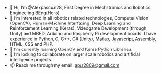 - 👋 Hi, I’m @Alexpascual28, First Degree in Mechatronics and Robotics Engineering BEng(Hons)
- 👀 I’m interested in all robotics related technologies, Computer Vision (OpenCV), Human-Machine Interfacing, Deep Learning and Reinforcement Learning (Keras), Videogame Development (through Unity) and MBED, Arduino and Raspberry Pi development boards.
  I have experience in Python, C, C++, C# (Unity), Matlab, Javascript, Assembly, HTML, CSS and PHP.
- 🌱 I’m currently learning OpenCV and Keras Python Libraries.
- 💞️ I’m looking to collaborate on larger scale robotics and artificial intelligence projects.
- 📫 Reach me through my email: apsr2809@gmail.com

<!---
Alexpascual28/Alexpascual28 is a ✨ special ✨ repository because its `README.md` (this file) appears on your GitHub profile.
You can click the Preview link to take a look at your changes.
--->

